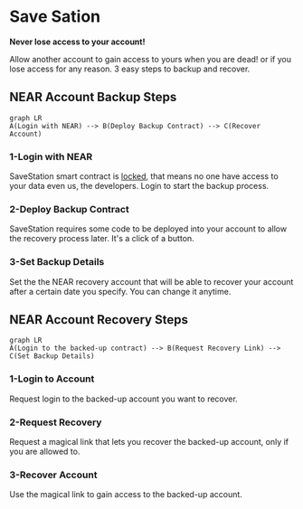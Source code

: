 # Save Sation

**Never lose access to your account!**

Allow another account to gain access to yours when you are dead! or if you lose access for any reason. 3 easy steps to  backup  and  recover.

## NEAR Account Backup Steps
```mermaid
graph LR
A(Login with NEAR) --> B(Deploy Backup Contract) --> C(Recover Account)
```
### 1-Login with NEAR
SaveStation smart contract is  [locked](https://explorer.testnet.near.org/accounts/savestation.testnet), that means no one have access to your data even us, the developers. Login to start the backup process.

 ### 2-Deploy Backup Contract
SaveStation requires some code to be deployed into your account to allow the recovery process later. It's a click of a button.

### 3-Set Backup Details
Set the the NEAR recovery account that will be able to recover your account after a certain date you specify. You can change it anytime.

## NEAR Account Recovery Steps
```mermaid
graph LR
A(Login to the backed-up contract) --> B(Request Recovery Link) --> C(Set Backup Details)
```
### 1-Login to Account
Request login to the backed-up account you want to recover.

### 2-Request Recovery
Request a magical link that lets you recover the backed-up account, only if you are allowed to.

### 3-Recover Account
Use the magical link to gain access to the backed-up account.
